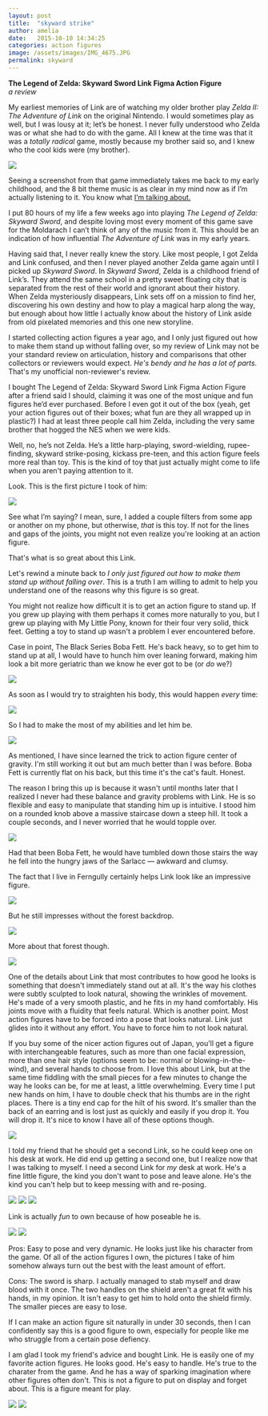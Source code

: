 ```yaml
---
layout: post
title:  "skyward strike"
author: amelia
date:   2015-10-10 14:34:25
categories: action figures
image: /assets/images/IMG_4675.JPG
permalink: skyward
---
```


**The Legend of Zelda: Skyward Sword Link Figma Action Figure**
<br/>*a review*

My earliest memories of Link are of watching my older brother play *Zelda II: The Adventure of Link* on the original Nintendo. I would sometimes play as well, but I was lousy at it; let’s be honest. I never fully understood who Zelda was or what she had to do with the game. All I knew at the time was that it was a *totally radical* game, mostly because my brother said so, and I knew who the cool kids were (my brother). 

<img src="/assets/images/linkpixel.jpg">

Seeing a screenshot from that game immediately takes me back to my early childhood, and the 8 bit theme music is as clear in my mind now as if I’m actually listening to it. You know what <a href="https://www.youtube.com/watch?v=D2vUmtUBHto" target="_blank">I’m talking about.</a>

I put 80 hours of my life a few weeks ago into playing *The Legend of Zelda: Skyward Sword*, and despite loving most every moment of this game save for the Moldarach I can’t think of any of the music from it. This should be an indication of how influential *The Adventure of Link* was in my early years.

Having said that, I never really knew the story. Like most people, I got Zelda and Link confused, and then I never played another Zelda game again until I picked up *Skyward Sword*. In *Skyward Sword*, Zelda is a childhood friend of Link’s. They attend the same school in a pretty sweet floating city that is separated from the rest of their world and ignorant about their history. When Zelda mysteriously disappears, Link sets off on a mission to find her, discovering his own destiny and how to play a magical harp along the way, but enough about how little I actually know about the history of Link aside from old pixelated memories and this one new storyline. 

I started collecting action figures a year ago, and I only just figured out how to make them stand up without falling over, so my review of Link may not be your standard review on articulation, history and comparisons that other collectors or reviewers would expect. *He's bendy and he has a lot of parts.* That's my unofficial non-reviewer's review.

I bought The Legend of Zelda: Skyward Sword Link Figma Action Figure after a friend said I should, claiming it was one of the most unique and fun figures he’d ever purchased. Before I even got it out of the box (yeah, get your action figures out of their boxes; what fun are they all wrapped up in plastic?) I had at least three people call him Zelda, including the very same brother that hogged the NES when we were kids.

Well, no, he’s not Zelda. He’s a little harp-playing, sword-wielding, rupee-finding, skyward strike-posing, kickass pre-teen, and this action figure feels more real than toy. This is the kind of toy that just actually might come to life when you aren't paying attention to it.

Look. This is the first picture I took of him:

<img src="/assets/images/link248.png">

See what I’m saying? I mean, sure, I added a couple filters from some app or another on my phone, but otherwise, *that* is this toy. If not for the lines and gaps of the joints, you might not even realize you're looking at an action figure.

That's what is so great about this Link.

Let's rewind a minute back to *I only just figured out how to make them stand up without falling over*. This is a truth I am willing to admit to help you understand one of the reasons why this figure is so great.

You might not realize how difficult it is to get an action figure to stand up. If you grew up playing with them perhaps it comes more naturally to you, but I grew up playing with My Little Pony, known for their four very solid, thick feet. Getting a toy to stand up wasn't a problem I ever encountered before.

Case in point, The Black Series Boba Fett. He's back heavy, so to get him to stand up at all, I would have to hunch him over leaning forward, making him look a bit more geriatric than we know he ever got to be (or *do* we?)

<img src="/assets/images/bf1.jpg">

As soon as I would try to straighten his body, this would happen *every* time:

<img src="/assets/images/bf2.jpg">

So I had to make the most of my abilities and let him be.

<img src="/assets/images/bf3.jpg">

As mentioned, I have since learned the trick to action figure center of gravity. I'm still working it out but am much better than I was before. Boba Fett is currently flat on his back, but this time it's the cat's fault. Honest.

The reason I bring this up is because it wasn't until months later that I realized I never had these balance and gravity problems with Link. He is so flexible and easy to manipulate that standing him up is intuitive. I stood him on a rounded knob above a massive staircase down a steep hill. It took a couple seconds, and I never worried that he would topple over.

<img src="/assets/images/knob.JPG">

Had that been Boba Fett, he would have tumbled down those stairs the way he fell into the hungry jaws of the Sarlacc — awkward and clumsy.

The fact that I live in Ferngully certainly helps Link look like an impressive figure.

<img src="/assets/images/link3.JPG">

But he still impresses without the forest backdrop.

<img src="/assets/images/toy.JPG">

More about that forest though.

<img src="/assets/images/forest.JPG">

One of the details about Link that most contributes to how good he looks is something that doesn't immediately stand out at all. It's the way his clothes were subtly sculpted to look natural, showing the wrinkles of movement. He's made of a very smooth plastic, and he fits in my hand comfortably. His joints move with a fluidity that feels natural. Which is another point. Most action figures have to be forced into a pose that looks natural. Link just glides into it without any effort. You have to force him to not look natural.

If you buy some of the nicer action figures out of Japan, you'll get a figure with interchangeable features, such as more than one facial expression, more than one hair style (options seem to be: normal or blowing-in-the-wind), and several hands to choose from. I love this about Link, but at the same time fiddling with the small pieces for a few minutes to change the way he looks can be, for me at least, a little overwhelming. Every time I put new hands on him, I have to double check that his thumbs are in the right places. There is a tiny end cap for the hilt of his sword. It's smaller than the back of an earring and is lost just as quickly and easily if you drop it. You will drop it. It's nice to know I have all of these options though.

<img src="/assets/images/pieces.jpg">

I told my friend that he should get a second Link, so he could keep one on his desk at work. He did end up getting a second one, but I realize now that I was talking to myself. I need a second Link for *my* desk at work. He's a fine little figure, the kind you don't want to pose and leave alone. He's the kind you can't help but to keep messing with and re-posing.

<img src="/assets/images/l2.jpg">
<img src="/assets/images/l3.jpg">
<img src="/assets/images/link.jpg">

Link is actually *fun* to own because of how poseable he is.

<img src="/assets/images/l6.jpg">
<img src="/assets/images/l7.jpg">

Pros: Easy to pose and very dynamic. He looks just like his character from the game. Of all of the action figures I own, the pictures I take of him somehow always turn out the best with the least amount of effort.

Cons: The sword is sharp. I actually managed to stab myself and draw blood with it once. The two handles on the shield aren't a great fit with his hands, in my opinion. It isn't easy to get him to hold onto the shield firmly. The smaller pieces are easy to lose.

If I can make an action figure sit naturally in under 30 seconds, then I can confidently say this is a good figure to own, especially for people like me who struggle from a certain pose defiency.

I am glad I took my friend's advice and bought Link. He is easily one of my favorite action figures. He looks good. He's easy to handle. He's true to the charater from the game. And he has a way of sparking imagination where other figures often don't. This is not a figure to put on display and forget about. This is a figure meant for play.

<img src="/assets/images/l9.jpg">
<img src="/assets/images/l5.jpg">
